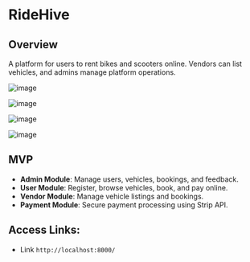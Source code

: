 # RideHive

## Overview
A platform for users to rent bikes and scooters online. Vendors can list vehicles, and admins manage platform operations.

![image](https://github.com/user-attachments/assets/19915672-ff3c-4bdb-bedc-2ced56351c8c)

![image](https://github.com/user-attachments/assets/8e19aa43-f09f-4552-8ebd-69e82cfd084a)

![image](https://github.com/user-attachments/assets/861e6028-1b90-4d40-b790-7cc9e132c505)

![image](https://github.com/user-attachments/assets/9da1316e-6d0b-4956-9b91-58325688dfa2)


## MVP
- **Admin Module**: Manage users, vehicles, bookings, and feedback.
- **User Module**: Register, browse vehicles, book, and pay online.
- **Vendor Module**: Manage vehicle listings and bookings.
- **Payment Module**: Secure payment processing using Strip API.

## Access Links:
- Link `http://localhost:8000/`
